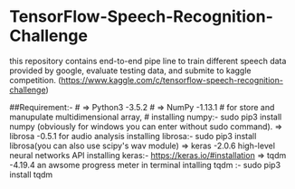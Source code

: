 # TensorFlow-Speech-Recognition-Challenge
this repository contains end-to-end pipe line to train different speech data provided by google, evaluate testing data, and submite to kaggle competition. (https://www.kaggle.com/c/tensorflow-speech-recognition-challenge)

##Requirement:- #
=> Python3 -3.5.2 #
=> NumPy -1.13.1 #
  for store and manupulate multidimensional array, #
  installing numpy:- sudo pip3 install numpy (obviously for windows you can enter without sudo command).
=> librosa -0.5.1
  for audio analysis
  installing librosa:- sudo pip3 install librosa(you can also use scipy's wav module)
=> keras -2.0.6
   high-level neural networks API
   installing keras:- https://keras.io/#installation
=> tqdm -4.19.4
   an awsome progress meter in terminal
   intalling tqdm :- sudo pip3 install tqdm
